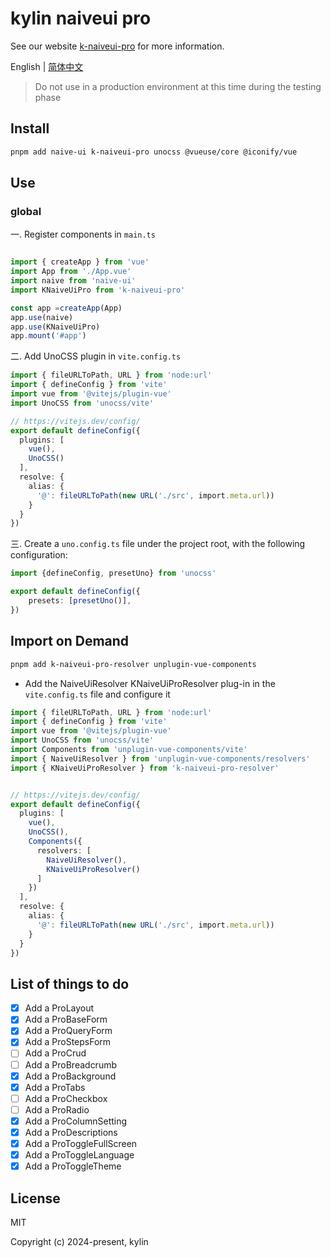 # kylin naiveui pro

See our website [k-naiveui-pro](https://infernalazazel.github.io/k-naiveui-pro/) for more information.

English | [简体中文](./README-zh_CN.md)

> Do not use in a production environment at this time during the testing phase

## Install

```bash
pnpm add naive-ui k-naiveui-pro unocss @vueuse/core @iconify/vue
```

## Use

### global

一. Register components in `main.ts`

```ts

import { createApp } from 'vue'
import App from './App.vue'
import naive from 'naive-ui'
import KNaiveUiPro from 'k-naiveui-pro'

const app =createApp(App)
app.use(naive)
app.use(KNaiveUiPro)
app.mount('#app')
```
二. Add UnoCSS plugin in `vite.config.ts`

```ts
import { fileURLToPath, URL } from 'node:url'
import { defineConfig } from 'vite'
import vue from '@vitejs/plugin-vue'
import UnoCSS from 'unocss/vite'

// https://vitejs.dev/config/
export default defineConfig({
  plugins: [
    vue(),
    UnoCSS()
  ],
  resolve: {
    alias: {
      '@': fileURLToPath(new URL('./src', import.meta.url))
    }
  }
})
```
三. Create a `uno.config.ts` file under the project root, with the following configuration:

```ts
import {defineConfig, presetUno} from 'unocss'

export default defineConfig({
    presets: [presetUno()],
})
```

## Import on Demand


```bash
pnpm add k-naiveui-pro-resolver unplugin-vue-components
```

- Add the NaiveUiResolver KNaiveUiProResolver plug-in in the `vite.config.ts` file and configure it

```ts
import { fileURLToPath, URL } from 'node:url'
import { defineConfig } from 'vite'
import vue from '@vitejs/plugin-vue'
import UnoCSS from 'unocss/vite'
import Components from 'unplugin-vue-components/vite'
import { NaiveUiResolver } from 'unplugin-vue-components/resolvers'
import { KNaiveUiProResolver } from 'k-naiveui-pro-resolver'


// https://vitejs.dev/config/
export default defineConfig({
  plugins: [
    vue(),
    UnoCSS(),
    Components({
      resolvers: [
        NaiveUiResolver(), 
        KNaiveUiProResolver()
      ]
    })
  ],
  resolve: {
    alias: {
      '@': fileURLToPath(new URL('./src', import.meta.url))
    }
  }
})
```

## List of things to do

- [X] Add a  ProLayout
- [X] Add a  ProBaseForm
- [X] Add a  ProQueryForm
- [X] Add a  ProStepsForm
- [ ] Add a  ProCrud
- [ ] Add a  ProBreadcrumb
- [X] Add a  ProBackground
- [X] Add a  ProTabs
- [ ] Add a  ProCheckbox
- [ ] Add a  ProRadio
- [X] Add a  ProColumnSetting
- [X] Add a  ProDescriptions
- [X] Add a  ProToggleFullScreen
- [X] Add a  ProToggleLanguage
- [X] Add a  ProToggleTheme

## License
MIT

Copyright (c) 2024-present, kylin